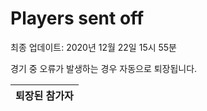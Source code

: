 # Players sent off
최종 업데이트: 2020년 12월 22일 15시 55분


경기 중 오류가 발생하는 경우 자동으로 퇴장됩니다.


| 퇴장된 참가자 |
|:---:|